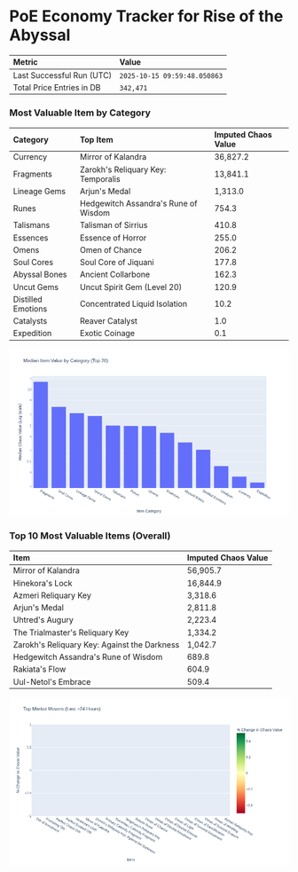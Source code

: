# PoE Economy Tracker for Rise of the Abyssal

<!-- START_MAINTENANCE -->
| Metric | Value |
|:---|:---|
| Last Successful Run (UTC) | `2025-10-15 09:59:48.050863` |
| Total Price Entries in DB | `342,471` |

<!-- END_MAINTENANCE -->

<!-- START_DATAFRAME_DEBUG -->
<!-- END_DATAFRAME_DEBUG -->

<!-- START_CATEGORY_ANALYSIS -->
### Most Valuable Item by Category
| Category | Top Item | Imputed Chaos Value |
| :--- | :--- | :--- |
| Currency | Mirror of Kalandra | 36,827.2 |
| Fragments | Zarokh's Reliquary Key: Temporalis | 13,841.1 |
| Lineage Gems | Arjun's Medal | 1,313.0 |
| Runes | Hedgewitch Assandra's Rune of Wisdom | 754.3 |
| Talismans | Talisman of Sirrius | 410.8 |
| Essences | Essence of Horror | 255.0 |
| Omens | Omen of Chance | 206.2 |
| Soul Cores | Soul Core of Jiquani | 177.8 |
| Abyssal Bones | Ancient Collarbone | 162.3 |
| Uncut Gems | Uncut Spirit Gem (Level 20) | 120.9 |
| Distilled Emotions | Concentrated Liquid Isolation | 10.2 |
| Catalysts | Reaver Catalyst | 1.0 |
| Expedition | Exotic Coinage | 0.1 |


![Category Analysis Chart](charts/category_analysis.png)
<!-- END_ANALYSIS -->

<!-- START_ANALYSIS -->
### Top 10 Most Valuable Items (Overall)
| Item | Imputed Chaos Value |
| :--- | :--- |
| Mirror of Kalandra | 56,905.7 |
| Hinekora's Lock | 16,844.9 |
| Azmeri Reliquary Key | 3,318.6 |
| Arjun's Medal | 2,811.8 |
| Uhtred's Augury | 2,223.4 |
| The Trialmaster's Reliquary Key | 1,334.2 |
| Zarokh's Reliquary Key: Against the Darkness | 1,042.7 |
| Hedgewitch Assandra's Rune of Wisdom | 689.8 |
| Rakiata's Flow | 604.9 |
| Uul-Netol's Embrace | 509.4 |


![Market Movers Chart](charts/market_movers.png)
<!-- END_ANALYSIS -->
